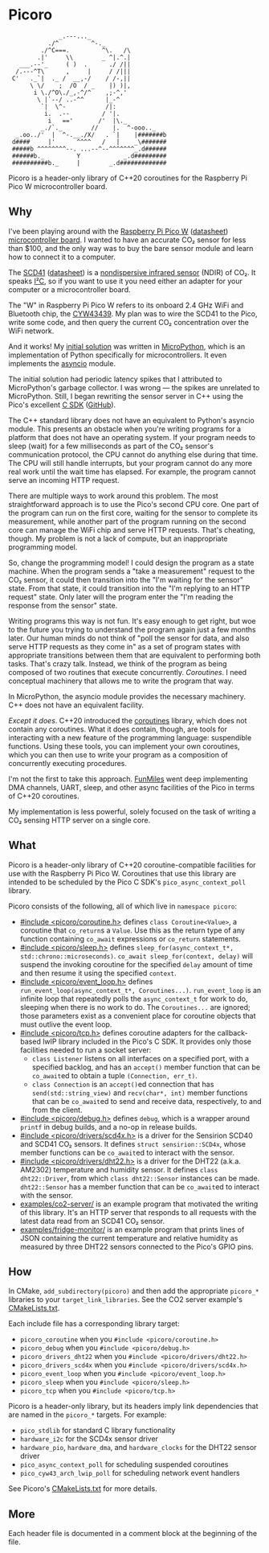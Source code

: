 Picoro
======
```
              _.---..._
           ./^         ^-._
         ./^C===.         ^\.   /\
        .|'     \\        _ ^|.^.|
   ___.--'_     ( )  .      ./ /||
  /.---^T\      ,     |     / /|||
 C'   ._`|  ._ /  __,-/    / /-,||
      \ \/    ;  /O  / _    |) )|,
       i \./^O\./_,-^/^    ,;-^,'
        \ |`--/ ..-^^      |_-^
         `|  \^-           /|:
          i.  .--         / '|.
           i   =='       /'  |\._
         _./`._        //    |.  ^-ooo.._
  _.oo../'  |  ^-.__./X/   . `|    |#######b
 d####     |'      ^^^^   /   |    _\#######
 #####b ^^^^^^^^--. ...--^--^^^^^^^_.d######
 ######b._         Y            _.d#########
 ##########b._     |        _.d#############
```
Picoro is a header-only library of C++20 coroutines for the Raspberry Pi Pico W
microcontroller board.

Why
---
I've been playing around with the [Raspberry Pi Pico W][1] ([datasheet][2])
[microcontroller board][12].  I wanted to have an accurate CO₂ sensor for less
than $100, and the only way was to buy the bare sensor module and learn how to
connect it to a computer.

The [SCD41][3] ([datasheet][4]) is a [nondispersive infrared sensor][4] (NDIR)
of CO₂.  It speaks [I²C][5], so if you want to use it you need either an
adapter for your computer or a microcontroller board.

The "W" in Raspberry Pi Pico W refers to its onboard 2.4 GHz WiFi and Bluetooth
chip, the [CYW43439][6].  My plan was to wire the SCD41 to the Pico, write some
code, and then query the current CO₂ concentration over the WiFi network.

And it works! My [initial solution][11] was written in [MicroPython][7], which
is an implementation of Python specifically for microcontrollers.  It even
implements the [asyncio][8] module.

The initial solution had periodic latency spikes that I attributed to
MicroPython's garbage collector. I was wrong — the spikes are unrelated to
MicroPython.  Still, I began rewriting the sensor server in C++ using the
Pico's excellent [C SDK][9] ([GitHub][10]).

The C++ standard library does not have an equivalent to Python's asyncio
module.  This presents an obstacle when you're writing programs for a platform
that does not have an operating system.  If your program needs to sleep (wait)
for a few milliseconds as part of the CO₂  sensor's communication protocol, the
CPU cannot do anything else during that time.  The CPU will still handle
interrupts, but your program cannot do any more real work until the wait time
has elapsed.  For example, the program cannot serve an incoming HTTP request.

There are multiple ways to work around this problem.  The most straightforward
approach is to use the Pico's second CPU core.  One part of the program can run
on the first core, waiting for the sensor to complete its measurement, while
another part of the program running on the second core can manage the WiFi chip
and serve HTTP requests.  That's cheating, though.  My problem is not a lack of
compute, but an inappropriate programming model.

So, change the programming model!  I could design the program as a state
machine.  When the program sends a "take a measurement" request to the CO₂
sensor, it could then transition into the "I'm waiting for the sensor" state.
From that state, it could transition into the "I'm replying to an HTTP request"
state.  Only later will the program enter the "I'm reading the response from
the sensor" state.

Writing programs this way is not fun.  It's easy enough to get right, but woe
to the future you trying to understand the program again just a few months
later.  Our human minds do not think of "poll the sensor for data, and also
serve HTTP requests as they come in" as a set of program states with
appropriate transitions between them that are equivalent to performing both
tasks.  That's crazy talk.  Instead, we think of the program as being composed
of two routines that execute concurrently.  _Coroutines_.  I need conceptual
machinery that allows me to write the program that way.

In MicroPython, the asyncio module provides the necessary machinery.  C++ does
not have an equivalent facility.

_Except it does_.  C++20 introduced the [coroutines][13] library, which does
not contain any coroutines.  What it does contain, though, are tools for
interacting with a new feature of the programming language: suspendible
functions.  Using these tools, you can implement your own coroutines, which you
can then use to write your program as a composition of concurrently executing
procedures.

I'm not the first to take this approach.  [FunMiles][14] went deep implementing
DMA channels, UART, sleep, and other async facilities of the Pico in terms of
C++20 coroutines.

My implementation is less powerful, solely focused on the task of writing a CO₂
sensing HTTP server on a single core.

What
----
Picoro is a header-only library of C++20 coroutine-compatible facilities for
use with the Raspberry Pi Pico W.  Coroutines that use this library are
intended to be scheduled by the Pico C SDK's `pico_async_context_poll` library.

Picoro consists of the following, all of which live in `namespace picoro`:

- [#include <picoro/coroutine.h>][15] defines `class Coroutine<Value>`, a
  coroutine that `co_return`s a `Value`.  Use this as the return type of any
  function containing `co_await` expressions or `co_return` statements.
- [#include <picoro/sleep.h>][16] defines
  `sleep_for(async_context_t*, std::chrono::microseconds)`.
  `co_await sleep_for(context, delay)` will suspend the invoking coroutine for
  the specified `delay` amount of time and then resume it using the specified
  `context`.
- [#include <picoro/event_loop.h>][17] defines
  `run_event_loop(async_context_t*, Coroutines...)`.  `run_event_loop` is an
  infinite loop that repeatedly polls the `async_context_t` for work to do,
  sleeping when there is no work to do.  The `Coroutines...` are ignored; those
  parameters exist as a convenient place for coroutine objects that must
  outlive the event loop.
- [#include <picoro/tcp.h>][18] defines coroutine adapters for the
  callback-based lwIP library included in the Pico's C SDK.  It provides only
  those facilities
  needed to run a socket server:
  - `class Listener` listens on all interfaces on a specified port, with a
    specified backlog, and has an `accept()` member function that can be
    `co_await`ed to obtain a tuple `(Connection, err_t)`.
  - `class Connection` is an `accept()`ed connection that has
    `send(std::string_view)` and `recv(char*, int)` member functions that can
    be `co_await`ed to send and receive data, respectively, to and from the
    client.
- [#include <picoro/debug.h>][19] defines `debug`, which is a wrapper around
  `printf` in debug builds, and a no-op in release builds.
- [#include <picoro/drivers/scd4x.h>][20] is a driver for the Sensirion SCD40
  and SCD41 CO₂ sensors.  It defines `struct sensirion::SCD4x`, whose member
  functions can be `co_await`ed to interact with the sensor.
- [#include <picoro/drivers/dht22.h>][24] is a driver for the DHT22 (a.k.a.
  AM2302) temperature and humidity sensor.  It defines `class dht22::Driver`,
  from which `class dht22::Sensor` instances can be made.  `dht22::Sensor` has
  a member function that can be `co_await`ed to interact with the sensor.
- [examples/co2-server/][21] is an example program that motivated the writing
  of this library.  It's an HTTP server that responds to all requests with the latest data read from an SCD41 CO₂ sensor.
- [examples/fridge-monitor/][25] is an example program that prints lines of
  JSON containing the current temperature and relative humidity as measured by
  three DHT22 sensors connected to the Pico's GPIO pins.

How
---
In CMake, `add_subdirectory(picoro)` and then add the appropriate `picoro_*`
libraries to your `target_link_libraries`. See the CO2 server example's
[CMakeLists.txt][22].

Each include file has a corresponding library target:

- `picoro_coroutine` when you `#include <picoro/coroutine.h>`
- `picoro_debug` when you `#include <picoro/debug.h>`
- `picoro_drivers_dht22` when you `#include <picoro/drivers/dht22.h>`
- `picoro_drivers_scd4x` when you `#include <picoro/drivers/scd4x.h>`
- `picoro_event_loop` when you `#include <picoro/event_loop.h>`
- `picoro_sleep` when you `#include <picoro/sleep.h>`
- `picoro_tcp` when you `#include <picoro/tcp.h>`

Picoro is a header-only library, but its headers imply link dependencies that
are named in the `picoro_*` targets. For example:

- `pico_stdlib` for standard C library functionality
- `hardware_i2c` for the SCD4x sensor driver
- `hardware_pio`, `hardware_dma`, and `hardware_clocks` for the DHT22 sensor
  driver
- `pico_async_context_poll` for scheduling suspended coroutines
- `pico_cyw43_arch_lwip_poll` for scheduling network event handlers

See Picoro's [CMakeLists.txt][23] for more details.

More
----
Each header file is documented in a comment block at the beginning of the file.

[1]: https://www.raspberrypi.com/documentation/microcontrollers/raspberry-pi-pico.html
[2]: https://datasheets.raspberrypi.com/picow/pico-w-datasheet.pdf
[3]: https://sensirion.com/products/catalog/SCD41/
[4]: https://en.wikipedia.org/wiki/Nondispersive_infrared_sensor
[5]: https://en.wikipedia.org/wiki/I2c
[6]: https://www.infineon.com/cms/en/product/wireless-connectivity/airoc-wi-fi-plus-bluetooth-combos/wi-fi-4-802.11n/cyw43439/
[7]: https://micropython.org/
[8]: https://docs.micropython.org/en/latest/library/asyncio.html
[9]: https://datasheets.raspberrypi.com/pico/raspberry-pi-pico-c-sdk.pdf
[10]: https://github.com/raspberrypi/pico-sdk
[11]: https://github.com/dgoffredo/raspberry-pi-pico-w/blob/main/co2-server/co2-server.py
[12]: https://en.wikipedia.org/wiki/Single-board_microcontroller
[13]: https://en.cppreference.com/w/cpp/language/coroutines
[14]: https://github.com/FunMiles/PicoAsync
[15]: include/picoro/coroutine.h
[16]: include/picoro/sleep.h
[17]: include/picoro/event_loop.h
[18]: include/picoro/tcp.h
[19]: include/picoro/debug.h
[20]: include/picoro/drivers/scd4x.h
[21]: examples/co2-server/
[22]: examples/co2-server/CMakeLists.txt
[23]: CMakeLists.txt
[24]: include/picoro/drivers/dht22.h
[25]: examples/fridge-monitor/
